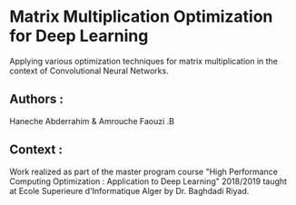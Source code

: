 # Matrix Multiplication Optimization for Deep Learning
Applying various optimization techniques for matrix multiplication in the context of Convolutional Neural Networks.
## Authors : 
Haneche Abderrahim & 
Amrouche Faouzi .B

## Context :
Work realized as part of the master program course "High Performance Computing Optimization : Application to Deep Learning" 2018/2019 taught at Ecole Superieure d'Informatique Alger by Dr. Baghdadi Riyad.   
